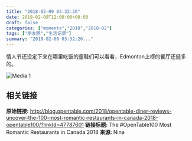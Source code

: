```yaml
---
title: "2018-02-09 03:32:26"
date: 2018-02-09T12:00:00+08:00
draft: false
categories: ["moments","2018","2018-02"]
tags: ["朋友圈","生活记录"]
summary: "2018-02-09 03:32:26..."
---
```


情人节还没定下来在哪里吃饭的童鞋们可以看看，Edmonton上榜的餐厅还挺多的。

![Media 1](/Moments/photos/2018-02-09/201802090332260.jpg)

## 相关链接

**原始链接:** http://blog.opentable.com/2018/opentable-diner-reviews-uncover-the-100-most-romantic-restaurants-in-canada-2018-opentable100/?linkId=47787601
**链接标题:** The #OpenTable100 Most Romantic Restaurants in Canada 2018
**来源:** Nina

